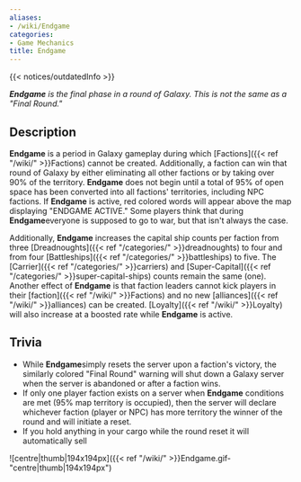 ```yaml
---
aliases:
- /wiki/Endgame
categories:
- Game Mechanics
title: Endgame
---  
```


{{< notices/outdatedInfo >}} 

**_Endgame_** _is the final phase in a round of Galaxy. This is not the same as a "Final Round."_

## Description

**Endgame** is a period in Galaxy gameplay during which [Factions]({{< ref "/wiki/" >}}Factions) cannot be created. Additionally, a faction can win that round of Galaxy by either eliminating all other factions or by taking over 90% of the territory. **Endgame** does not begin until a total of 95% of open space has been converted into all factions' territories, including NPC factions. If **Endgame** is active, red colored words will appear above the map displaying "ENDGAME ACTIVE." Some players think that during **Endgame**everyone is supposed to go to war, but that isn't always the case.

Additionally, **Endgame** increases the capital ship counts per faction from three [Dreadnoughts]({{< ref "/categories/" >}}dreadnoughts) to four and from four [Battleships]({{< ref "/categories/" >}}battleships) to five. The [Carrier]({{< ref "/categories/" >}}carriers) and [Super-Capital]({{< ref "/categories/" >}}super-capital-ships) counts remain the same (one). Another effect of **Endgame** is that faction leaders cannot kick players in their [faction]({{< ref "/wiki/" >}}Factions) and no new [alliances]({{< ref "/wiki/" >}}alliances) can be created. [Loyalty]({{< ref "/wiki/" >}}Loyalty) will also increase at a boosted rate while **Endgame** is active.

## Trivia

- While **Endgame**simply resets the server upon a faction's victory, the similarly colored "Final Round" warning will shut down a Galaxy server when the server is abandoned or after a faction wins.
- If only one player faction exists on a server when **Endgame** conditions are met (95% map territory is occupied), then the server will declare whichever faction (player or NPC) has more territory the winner of the round and will initiate a reset.
- If you hold anything in your cargo while the round reset it will automatically sell

![centre|thumb|194x194px]({{< ref "/wiki/" >}}Endgame.gif-"centre|thumb|194x194px")